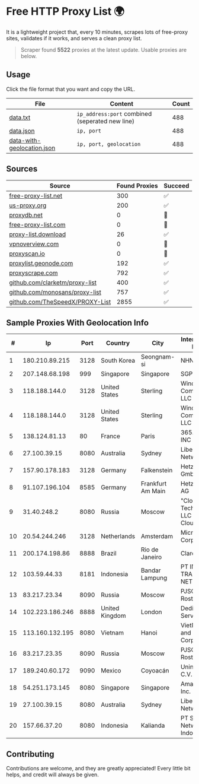 
# Free HTTP Proxy List 🌍

It is a lightweight project that, every 10 minutes, scrapes lots of free-proxy sites, validates if it works, and serves a clean proxy list.


> Scraper found **5522** proxies at the latest update. Usable proxies are below.

## Usage

Click the file format that you want and copy the URL.


|File|Content|Count|
|----|-------|-----|
|[data.txt](https://raw.githubusercontent.com/themiralay/Proxy-List-World/master/data.txt)|`ip_address:port` combined (seperated new line)|488|
|[data.json](https://raw.githubusercontent.com/themiralay/Proxy-List-World/master/data.json)|`ip, port`|488|
|[data-with-geolocation.json](https://raw.githubusercontent.com/themiralay/Proxy-List-World/master/data-with-geolocation.json)|`ip, port, geolocation`|488|

## Sources

|Source|Found Proxies|Succeed|
|------|-------------|-------|
|[free-proxy-list.net](https://free-proxy-list.net)|300|✅|
|[us-proxy.org](https://www.us-proxy.org)|200|✅|
|[proxydb.net](http://proxydb.net)|0|🚫|
|[free-proxy-list.com](https://free-proxy-list.com/?page=&port=&type%5B%5D=http&type%5B%5D=https&up_time=0&search=Search)|0|🚫|
|[proxy-list.download](https://www.proxy-list.download/HTTP)|26|✅|
|[vpnoverview.com](https://vpnoverview.com/privacy/anonymous-browsing/free-proxy-servers)|0|🚫|
|[proxyscan.io](https://www.proxyscan.io)|0|🚫|
|[proxylist.geonode.com](https://proxylist.geonode.com/api/proxy-list?limit=300&page=1&sort_by=lastChecked&sort_type=desc&protocols=http,https)|192|✅|
|[proxyscrape.com](https://api.proxyscrape.com/v2/?request=displayproxies&protocol=http&timeout=10000&country=all&ssl=all&anonymity=all)|792|✅|
|[github.com/clarketm/proxy-list](https://raw.githubusercontent.com/clarketm/proxy-list/master/proxy-list-raw.txt)|400|✅|
|[github.com/monosans/proxy-list](https://raw.githubusercontent.com/monosans/proxy-list/main/proxies/http.txt)|757|✅|
|[github.com/TheSpeedX/PROXY-List](https://raw.githubusercontent.com/TheSpeedX/PROXY-List/master/http.txt)|2855|✅|


## Sample Proxies With Geolocation Info

|#|Ip|Port|Country|City|Internet Service Provider|
|-|--|----|-------|----|-------------------------|
|1|180.210.89.215|3128|South Korea|Seongnam-si|NHNCLOUD|
|2|207.148.68.198|999|Singapore|Singapore|SGP VULTR|
|3|118.188.144.0|3128|United States|Sterling|Windstream Communications LLC|
|4|118.188.144.0|3128|United States|Sterling|Windstream Communications LLC|
|5|138.124.81.13|80|France|Paris|365.partners INC|
|6|27.100.39.15|8080|Australia|Sydney|Liberally Network LLC|
|7|157.90.178.183|3128|Germany|Falkenstein|Hetzner Online GmbH|
|8|91.107.196.104|8585|Germany|Frankfurt Am Main|Hetzner Online AG|
|9|31.40.248.2|8080|Russia|Moscow|"Cloud Technologies" LLC trading as Cloud.ru|
|10|20.54.244.246|3128|Netherlands|Amsterdam|Microsoft Corporation|
|11|200.174.198.86|8888|Brazil|Rio de Janeiro|Claro S.A|
|12|103.59.44.33|8181|Indonesia|Bandar Lampung|PT INDONESIA TRANS NETWORK|
|13|83.217.23.34|8090|Russia|Moscow|PJSC Rostelecom|
|14|102.223.186.246|8888|United Kingdom|London|Dedicated Servers|
|15|113.160.132.195|8080|Vietnam|Hanoi|VietNam Post and Telecom Corporation|
|16|83.217.23.35|8090|Russia|Moscow|PJSC Rostelecom|
|17|189.240.60.172|9090|Mexico|Coyoacán|Uninet S.A. de C.V.|
|18|54.251.173.145|8080|Singapore|Singapore|Amazon.com, Inc.|
|19|27.100.39.15|8080|Australia|Sydney|Liberally Network LLC|
|20|157.66.37.20|8080|Indonesia|Kalianda|PT Speed Network Indonesia|



## Contributing

Contributions are welcome, and they are greatly appreciated! Every
little bit helps, and credit will always be given.

